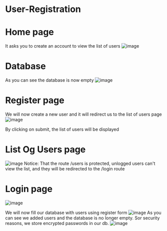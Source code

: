 # User-Registration

# Home page
It asks you to create an account to view the list of users
![image](https://user-images.githubusercontent.com/68076350/209527326-4f594ff9-a761-4b8f-bfe5-3d546cf9441d.png)

# Database
As you can see the database is now empty
![image](https://user-images.githubusercontent.com/68076350/209527460-ccbcbf24-f656-4074-abc8-55350f502af0.png)

# Register page
We will now create a new user and it will redirect us to the list of users page
![image](https://user-images.githubusercontent.com/68076350/209527668-ba8931e7-231a-4723-8b3a-0deada0257af.png)

By clicking on submit, the list of users will be displayed

# List Og Users page
![image](https://user-images.githubusercontent.com/68076350/209527933-6d094ab1-5ccf-4b4e-b933-28154782c630.png)
Notice: That the route /users is protected, unlogged users can't view the list, and they will be redirected to the /login route

# Login page
![image](https://user-images.githubusercontent.com/68076350/209528352-05af04ae-9534-4a27-a2f9-2e43882744b7.png)


We will now fill our database with users using register form
![image](https://user-images.githubusercontent.com/68076350/209528531-f7c5a0ea-867e-4a00-bb34-20b4d0062c2c.png)
As you can see we added users and the database is no longer empty.
Sor security reasons, we store encrypted passwords in our db. 
![image](https://user-images.githubusercontent.com/68076350/209528957-3907195f-7119-40b0-bdd7-797b200204db.png)

